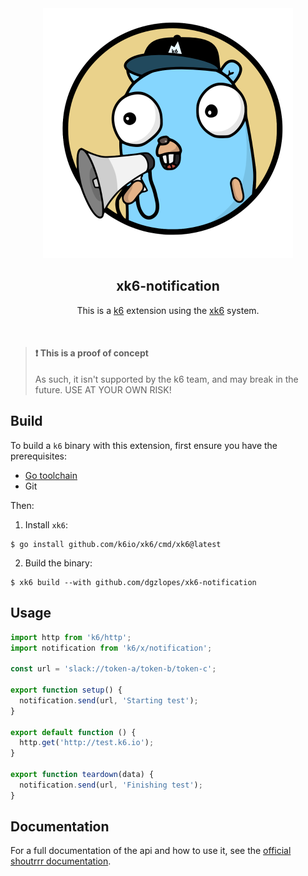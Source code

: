 <div align="center">

<img src="assets/logo.png" width=400 height=400 alt="shoutrrr gopher with a k6 cap" />

## xk6-notification

This is a [k6](https://go.k6.io/k6) extension using the [xk6](https://github.com/k6io/xk6) system.

</div>

<br/>

> #### :exclamation: This is a proof of concept
>
> As such, it isn't supported by the k6 team, and may break in the future. USE AT YOUR OWN RISK!

## Build

To build a `k6` binary with this extension, first ensure you have the prerequisites:

- [Go toolchain](https://go101.org/article/go-toolchain.html)
- Git

Then:

1. Install `xk6`:
  ```shell
  $ go install github.com/k6io/xk6/cmd/xk6@latest
  ```

2. Build the binary:
  ```shell
  $ xk6 build --with github.com/dgzlopes/xk6-notification
  ```

## Usage

```javascript
import http from 'k6/http';
import notification from 'k6/x/notification';

const url = 'slack://token-a/token-b/token-c';

export function setup() {
  notification.send(url, 'Starting test');
}

export default function () {
  http.get('http://test.k6.io');
}

export function teardown(data) {
  notification.send(url, 'Finishing test');
}
```

## Documentation

For a full documentation of the api and how to use it, see the [official shoutrrr documentation](https://containrrr.dev/shoutrrr).
